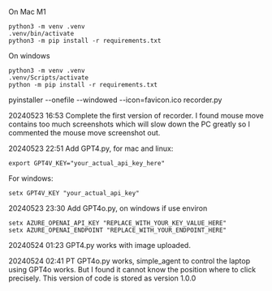 On Mac M1

```
python3 -m venv .venv
.venv/bin/activate
python3 -m pip install -r requirements.txt
```
On windows
```
python3 -m venv .venv
.venv/Scripts/activate
python -m pip install -r requirements.txt
```


pyinstaller --onefile --windowed --icon=favicon.ico recorder.py


20240523 16:53 
Complete the first version of recorder. I found mouse move contains too much screenshots which will slow down the PC greatly so I commented the mouse move screenshot out.


20240523 22:51
Add GPT4.py, for mac and linux:
```
export GPT4V_KEY="your_actual_api_key_here"
```
For windows:
```
setx GPT4V_KEY "your_actual_api_key"
```


20240523 23:30
Add GPT4o.py, on windows if use environ
```
setx AZURE_OPENAI_API_KEY "REPLACE_WITH_YOUR_KEY_VALUE_HERE" 
setx AZURE_OPENAI_ENDPOINT "REPLACE_WITH_YOUR_ENDPOINT_HERE"
```



20240524 01:23
GPT4.py works with image uploaded. 

20240524 02:41 PT
GPT4o.py works, simple_agent to control the laptop using GPT4o works.
But I found it cannot know the position where to click precisely. 
This version of code is stored as version 1.0.0
